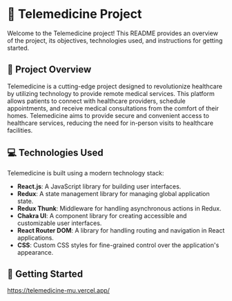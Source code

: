 # 🏥 Telemedicine Project

Welcome to the Telemedicine project! This README provides an overview of the project, its objectives, technologies used, and instructions for getting started.

## 🌟 Project Overview

Telemedicine is a cutting-edge project designed to revolutionize healthcare by utilizing technology to provide remote medical services. This platform allows patients to connect with healthcare providers, schedule appointments, and receive medical consultations from the comfort of their homes. Telemedicine aims to provide secure and convenient access to healthcare services, reducing the need for in-person visits to healthcare facilities.


## 💻 Technologies Used

Telemedicine is built using a modern technology stack:

- **React.js**: A JavaScript library for building user interfaces.
- **Redux**: A state management library for managing global application state.
- **Redux Thunk**: Middleware for handling asynchronous actions in Redux.
- **Chakra UI**: A component library for creating accessible and customizable user interfaces.
- **React Router DOM**: A library for handling routing and navigation in React applications.
- **CSS**: Custom CSS styles for fine-grained control over the application's appearance.

## 🏁 Getting Started

https://telemedicine-mu.vercel.app/

